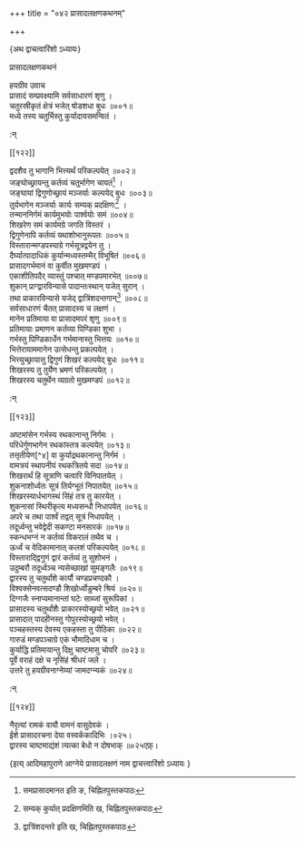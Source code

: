 +++
title = "०४२ प्रासादलक्षणकथनम्"

+++

\{अथ द्वाचत्वारिंशो ऽध्यायः\}

प्रासादलक्षणकथनं  
    
हयग्रीव उवाच  
प्रासादं सम्प्रवक्ष्यामि सर्वसाधारणं शृणु   ।  
चतुरस्रीकृतं क्षेत्रं भजेत् षोडशधा बुधः   ॥००१॥  
मध्ये तस्य चतुर्भिस्तु कुर्यादायसमन्वितं ।  
    
:न्  
    
[^१]: समप्रासादमानत इति ङ, चिह्नितपुस्तकपाठः  

[[१२२]]
    
द्वदशैव तु भागानि भित्त्यर्थं परिकल्पयेत् ॥००२॥  
जङ्घोच्छ्रायन्तु कर्तव्यं चतुर्भागेण चायतं[^१]   ।  
जङ्घायां द्विगुणोच्छ्रायं मञ्जर्याः कल्पयेद् बुधः   ॥००३॥  
तुर्यभागेन मञ्जर्याः कार्यः सम्यक् प्रदक्षिणः[^२]   ।  
तन्माननिर्गमं कार्यमुभयोः पार्श्वयोः समं   ॥००४॥  
शिखरेण समं कार्यमग्रे जगति विस्तरं ।  
द्विगुणेनापि कर्तव्यं यथाशोभानुरूपतः ॥००५॥  
विस्तारान्मण्डपस्याग्रे गर्भसूत्रद्वयेन तु ।  
दैर्घ्यात्पादाधिकं कुर्यान्मध्यस्तम्भैर् विभूषितं   ॥००६॥  
प्रासादगर्भमानं वा कुर्वीत मुखमण्डपं   ।  
एकाशीतिपदैर् व्यास्तुं पश्चात् मण्डपमारभेत्   ॥००७॥  
शुकान् प्राग्द्वारविन्यासे पादान्तःस्थान् यजेत् सुरान्   ।  
तथा प्राकारविन्यासे यजेद् द्वात्रिंशदन्तगान्[^३] ॥००८॥  
सर्वसाधारणं चैतत् प्रासादस्य च लक्षणं ।  
मानेन प्रतिमाया वा प्रासादमपरं शृणु ॥००९॥  
प्रतिमायाः प्रमाणन कर्तव्या पिण्डिका शुभा   ।  
गर्भस्तु पिण्डिकार्धेन गर्भमानास्तु भित्तयः ॥०१०॥  
भित्तेरायाममानेन उत्सेधन्तु प्रकल्पयेत् ।  
भित्त्युच्छ्रायात्तु द्विगुणं शिखरं कल्पयेद् बुधः   ॥०११॥  
शिखरस्य तु तुर्येण भ्रमणं परिकल्पयेत् ।  
शिखरस्य चतुर्थेन व्यग्रतो मुखमण्डपं ॥०१२॥  
    
:न्  
    
[^१]: चत्युर्भागेण वा युतमिति ख, चिह्नितपुस्तकपाठः । चतुर्भागेण  
संयुतमिति ग, चिह्नितपुस्तकपाठः  
    
[^२]: सम्यक् कुर्यात् प्रदक्षिणमिति ख, चिह्नितपुस्तकपाठः  
    
[^३]: द्वात्रिंशदन्तरे इति ख, चिह्नितपुस्तकपाठः  

[[१२३]]
    
अष्टमांसेन गर्भस्य रथकानान्तु निर्गमः ।  
परिधेर्गुणभागेन रथकांस्तत्र कल्पयेत् ॥०१३॥  
तत्तृतीयेण[^४] वा कुर्याद्रथकानान्तु निर्गमं ।  
वामत्रयं स्थापनीयं रथकत्रितये सदा ॥०१४॥  
शिखरार्थं हि सूत्राणि चत्वारि विनिपातयेत् ।  
शुकनाशोर्ध्वतः सूत्रं तिर्यग्भूतं निपातयेत्   ॥०१५॥  
शिखरस्यार्धभागस्थं सिंहं तत्र तु कारयेत् ।  
शुकनासां स्थिरीकृत्य मध्यसन्धौ निधापयेत् ॥०१६॥  
अपरे च तथा पार्श्वं तद्वत् सूत्रं निधापयेत् ।  
तदूर्ध्वन्तु भवेद्वेदी सकण्टा मनसारकं ॥०१७॥  
स्कन्धभग्नं न कर्तव्यं विकरालं तथैव च ।  
ऊर्ध्वं च वेदिकामानात् कलशं परिकल्पयेत् ॥०१८॥  
विस्ताराद्द्विगुणं द्वारं कर्तव्यं तु सुशोभनं   ।  
उदुम्बरौ तदूर्ध्वञ्च न्यसेच्छाखां सुमङ्गलैः   ॥०१९॥  
द्वारस्य तु चतुर्थांशे कार्यौ चण्डप्रचण्दकौ ।  
विश्वक्सेनवत्सदण्डौ शिखोर्ध्वोडुम्बरे श्रियं ॥०२०॥  
दिग्गजैः स्नाप्यमानान्तां घटेः साब्जां सुरूपिकां   ।  
प्रासादस्य चतुर्थांशैः प्राकारस्योच्छ्रयो भवेत्   ॥०२१॥  
प्रासादात् पादहीनस्तु गोपुरस्योच्छ्रयो भवेत् ।  
पञ्चहस्तस्य देवस्य एकहस्ता तु पीठिका ॥०२२॥  
गारुडं मण्डपञ्चाग्रे एकं भौमादिधाम च   ।  
कुर्याद्धि प्रतिमायान्तु दिक्षु चाष्टमासु चोपरि ॥०२३॥  
पूर्वे वराहं दक्षे च नृसिंहं श्रीधरं जले   ।  
उत्तरे तु हयग्रीवनाग्नेय्यां जामदग्न्यकं ॥०२४॥  
    
:न्  
    
[^१]: तत्तुरीयेणेति ख, चिह्नितपुस्तकपाठः  

[[१२४]]
    
नैरृत्यां रामकं वायौ वामनं वासुदेवकं   ।  
ईशे प्रासादरचना देया वस्वर्ककादिभिः ।०२५।  
द्वारस्य चाष्टमाद्यंशं त्यत्का बेधो न दोषभाक्   ॥०२५एफ़्।

\{इत्य् आदिमहापुराणे आग्नेये प्रासादलक्षणं नाम द्वाचत्त्वारिंशो ऽध्यायः  }
    